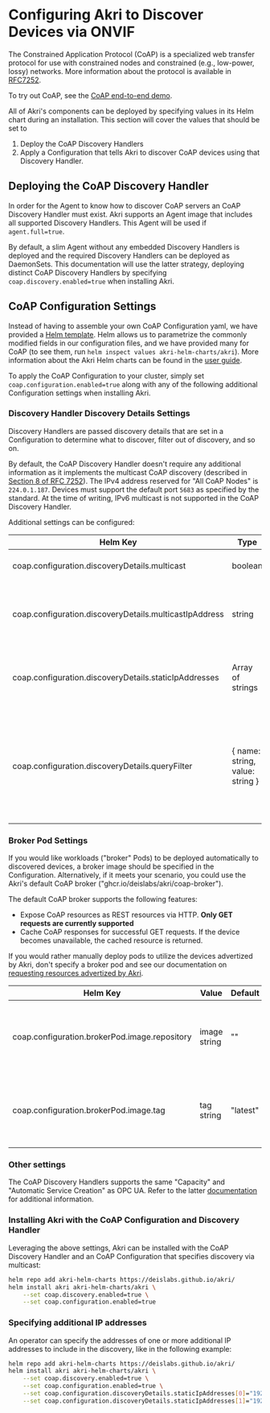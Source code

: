 # Configuring Akri to Discover Devices via ONVIF

The Constrained Application Protocol (CoAP) is a specialized web transfer protocol for use with constrained nodes and constrained (e.g., low-power, lossy) networks. More information about the protocol is available in [RFC7252](https://datatracker.ietf.org/doc/html/rfc7252). 

To try out CoAP, see the [CoAP end-to-end demo](coap-demo.md).

All of Akri's components can be deployed by specifying values in its Helm chart during an installation. This section will cover the values that should be set to 

1. Deploy the CoAP Discovery Handlers
2. Apply a Configuration that tells Akri to discover CoAP devices using that Discovery Handler.

## Deploying the CoAP Discovery Handler

In order for the Agent to know how to discover CoAP servers an CoAP Discovery Handler must exist. Akri supports an Agent image that includes all supported Discovery Handlers. This Agent will be used if `agent.full=true`.

By default, a slim Agent without any embedded Discovery Handlers is deployed and the required Discovery Handlers can be deployed as DaemonSets. This documentation will use the latter strategy, deploying distinct CoAP Discovery Handlers by specifying `coap.discovery.enabled=true` when installing Akri.

## CoAP Configuration Settings

Instead of having to assemble your own CoAP Configuration yaml, we have provided a [Helm
template](../deployment/helm/templates/coap-configuration.yaml). Helm allows us to parametrize the commonly modified fields in our configuration files, and we have provided many for CoAP (to see
them, run `helm inspect values akri-helm-charts/akri`). More information about the Akri Helm charts can be found in the [user guide](./user-guide.md#understanding-akri-helm-charts).

To apply the CoAP Configuration to your cluster, simply set `coap.configuration.enabled=true` along with any of the following additional Configuration settings when installing Akri.

### Discovery Handler Discovery Details Settings

Discovery Handlers are passed discovery details that are set in a Configuration to determine what to discover, filter out of discovery, and so on.

By default, the CoAP Discovery Handler doesn't require any additional information as it implements the multicast CoAP discovery (described in [Section 8 of RFC 7252](https://datatracker.ietf.org/doc/html/rfc7252#section-8)). The IPv4 address reserved for "All CoAP Nodes" is `224.0.1.187`. Devices must support the default port `5683` as specified by the standard. At the time of writing, IPv6 multicast is not supported in the CoAP Discovery Handler.

Additional settings can be configured:

| Helm Key | Type | Default | Description |
|---|---|---|---|
| coap.configuration.discoveryDetails.multicast | boolean | true | Enable IPv4 multicast discovery | 
| coap.configuration.discoveryDetails.multicastIpAddress | string | 224.0.1.187 | The IPv4 to which the Discovery Handler sends the packets | 
| coap.configuration.discoveryDetails.staticIpAddresses | Array of strings | [] | Additional static IP addresses to look for during the discovery. | 
| coap.configuration.discoveryDetails.queryFilter | { name: string, value: string } | {} | Single name-value pair to filter the discovered resource, as described in [Section 4.1 of RFC 6690](https://datatracker.ietf.org/doc/html/rfc6690#section-4.1) | 

### Broker Pod Settings

If you would like workloads ("broker" Pods) to be deployed automatically to discovered devices, a broker image should be specified in the Configuration. Alternatively, if it meets your scenario, you could use the Akri's default CoAP broker ("ghcr.io/deislabs/akri/coap-broker").

The default CoAP broker supports the following features:

- Expose CoAP resources as REST resources via HTTP. **Only GET requests are currently supported**
- Cache CoAP responses for successful GET requests. If the device becomes unavailable, the cached resource is returned. 

If you would rather manually deploy pods to utilize the devices advertized by Akri, don't specify a broker pod and see our documentation on [requesting resources advertized by Akri](./requesting-akri-resources.md). 

| Helm Key | Value | Default | Description |
|---|---|---|---|
| coap.configuration.brokerPod.image.repository | image string | "" | image of broker Pod that should be deployed to discovered devices |
| coap.configuration.brokerPod.image.tag | tag string | "latest" | image tag of broker Pod that should be deployed to discovered devices |

### Other settings

The CoAP Discovery Handlers supports the same "Capacity" and "Automatic Service Creation" as OPC UA. Refer to the latter [documentation](https://github.com/deislabs/akri/blob/main/docs/opcua-configuration.md#disabling-automatic-service-creation) for additional information.

### Installing Akri with the CoAP Configuration and Discovery Handler

Leveraging the above settings, Akri can be installed with the CoAP Discovery Handler and an CoAP Configuration that specifies discovery via multicast:

```bash
helm repo add akri-helm-charts https://deislabs.github.io/akri/
helm install akri akri-helm-charts/akri \
    --set coap.discovery.enabled=true \
    --set coap.configuration.enabled=true 
```

### Specifying additional IP addresses

An operator can specify the addresses of one or more additional IP addresses to include in the discovery, like in the following example:

```bash
helm repo add akri-helm-charts https://deislabs.github.io/akri/
helm install akri akri-helm-charts/akri \
    --set coap.discovery.enabled=true \
    --set coap.configuration.enabled=true \
    --set coap.configuration.discoveryDetails.staticIpAddresses[0]="192.168.1.126" \
    --set coap.configuration.discoveryDetails.staticIpAddresses[1]="192.168.1.69" 
```
